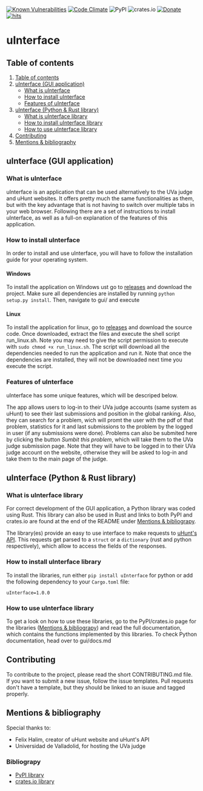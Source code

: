 [![Known Vulnerabilities](https://snyk.io/test/github/dwyl/hapi-auth-jwt2/badge.svg?targetFile=package.json)](https://snyk.io/test/github/LovetheFrogs/uInterface?targetFile=package.json)
[![Code Climate](https://codeclimate.com/github/dwyl/esta/badges/gpa.svg)](https://codeclimate.com/github/LovetheFrogs/uInterface)
![PyPI](https://img.shields.io/pypi/v/uInterface)
![crates.io](https://img.shields.io/crates/v/u_interface.svg)
[![Donate](https://img.shields.io/badge/Donate-PayPal-green.svg)](https://paypal.me/lovethefrogs?country.x=ES&locale.x=es_ES)
[![hits](https://hits.deltapapa.io/github/LovetheFrogs/uInterface.svg)](https://hits.deltapapa.io)


# uInterface

## Table of contents

1. [Table of contents](#table-of-contents)
2. [uInterface (GUI application)](#uinterface-gui-application)
    * [What is uInterface](#what-is-uinterface)
    * [How to install uInterface](#how-to-install-uinterface)
    * [Features of uInterface](#features-of-uinterface)
3. [uInterface (Python & Rust library)](#uinterface-python--rust-library)
    * [What is uInterface library](#what-is-uinterface-library)
    * [How to install uInterface library](#how-to-install-uinterface-library)
    * [How to use uInterface library](#how-to-use-uinterface-library)
4. [Contributing](#contributing)
5. [Mentions & bibliography](#mentions--bibliography)

## uInterface (GUI application)

### What is uInterface

uInterface is an application that can be used alternatively to the UVa judge and uHunt websites. It offers pretty much the same functionalities as them, but with the key advantage that is not having to switch over multiple tabs in your web browser. Following there are a set of instructions to install uInterface, as well as a full-on explanation of the features of this application.

### How to install uInterface

In order to install and use uInterface, you will have to follow the installation guide for your operating system.

#### Windows

To install the application on Windows ust go to [releases](https://github.com/LovetheFrogs/uInterface/releases) and download the project. Make sure all dependencies are installed by running `python setup.py install`. Then, navigate to gui/ and execute 

#### Linux

To install the application for linux, go to [releases](https://github.com/LovetheFrogs/uInterface/releases) and download the source code. Once downloaded, extract the files and execute the shell script run_linux.sh. Note you may need to give the script permission to execute with `sudo chmod +x run_linux.sh`. The script will download all the dependencies needed to run the application and run it. Note that once the dependencies are installed, they will not be downloaded next time you execute the script.

### Features of uInterface

uInterface has some unique features, which will be descriped below.

The app allows users to log-in to their UVa judge accounts (same system as uHunt) to see their last submissions and position in the global ranking. Also, they can search for a problem, wich will promt the user with the pdf of that problem, statistics for it and last submissions to the problem by the logged in user (if any submissions were done). Problems can also be submited here by clicking the button *Sumbit this problem*, which will take them to the UVa judge submission page. Note that they will have to be logged in to their UVa judge account on the website, otherwise they will be asked to log-in and take them to the main page of the judge.

## uInterface (Python & Rust library)

### What is uInterface library

For correct development of the GUI application, a Python library was coded using Rust. This library can also be used in Rust and links to both PyPI and crates.io are found at the end of the README under [Mentions & bibliograpy](#mentions--bibliography).

The library(es) provide an easy to use interface to make requests to [uHunt's API](https://uhunt.onlinejudge.org/api). This requests get parsed to a `struct` or a `dictionary` (rust and python respectively), which allow to access the fields of the responses.

### How to install uInterface library

To install the libraries, run either `pip install uInterface` for python or add the following dependency to your `Cargo.toml` file:

```Cargo
uInterface=1.0.0
```

### How to use uInterface library

To get a look on how to use these libraries, go to the PyPI/crates.io page for the libraries ([Mentions & bibliograpy](#mentions--bibliography)) and read the full documentation, which contains the functions implemented by this libraries. To check Python documentation, head over to gui/docs.md

## Contributing

To contribute to the project, please read the short CONTRIBUTING.md file. If you want to submit a new issue, follow the issue templates. Pull requests don't have a template, but they should be linked to an isuue and tagged properly.

## Mentions & bibliography

Special thanks to:

* Felix Halim, creator of uHunt website and uHunt's API
* Universidad de Valladolid, for hosting the UVa judge

### Bibliograpy

* [PyPI library](https://pypi.org/project/uinterface/)
* [crates.io library](https://crates.io/crates/u_interface)

